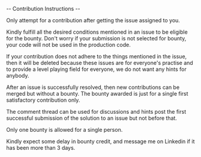 -- Contribution Instructions -- 

Only attempt for a contribution after getting the issue assigned to you. 

Kindly fulfill all the desired conditions mentioned in an issue to be eligible for the bounty. Don't worry if your submission is not selected for bounty, your code will not be used in the production code. 

If your contribution does not adhere to the things mentioned in the issue, then it will be deleted because these issues are for everyone's practise and to provide a level playing field for everyone, we do not want any hints for anybody. 

After an issue is successfully resolved, then new contributions can be merged but without a bounty. The bounty awarded is just for a single first satisfactory contribution only. 

The comment thread can be used for discussions and hints post the first successful submission of the solution to an issue but not before that. 

Only one bounty is allowed for a single person. 

Kindly expect some delay in bounty credit, and message me on Linkedin if it has been more than 3 days. 


